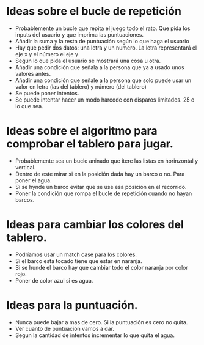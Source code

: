 # Ideas sobre el bucle de repetición
- Probablemente un bucle que repita el juego todo el rato. Que pida los inputs del usuario y que imprima las puntuaciones.
- Añadir la suma y la resta de puntuación según lo que haga el usuario
- Hay que pedir dos datos: una letra y un numero. La letra representará el eje x y el número el eje y
- Según lo que pida el usuario se mostrará una cosa u otra.
- Añadir una condición que señala a la persona que ya a usado unos valores antes.
- Añadir una condición que señale a la persona que solo puede usar un valor en letra (las del tablero) y número (del tablero)
- Se puede poner intentos.
- Se puede intentar hacer un modo harcode con disparos limitados. 25 o lo que sea.

# Ideas sobre el algoritmo para comprobar el tablero para jugar.
- Probablemente sea un bucle aninado que itere las listas en horinzontal y vertical.
- Dentro de este mirar si en la posición dada hay un barco o no. Para poner el agua.
- Si se hynde un barco evitar que se use esa posición en el recorrido.
- Poner la condición que rompa el bucle de repetición cuando no hayan barcos.

# Ideas para cambiar los colores del tablero.
- Podríamos usar un match case para los colores.
- Si el barco esta tocado tiene que estar en naranja.
- Si se hunde el barco hay que cambiar todo el color naranja por color rojo.
- Poner de color azul si es agua.

# Ideas para la puntuación.
- Nunca puede bajar a mas de cero. Si la puntuación es cero no quita.
- Ver cuanto de puntuación vamos a dar.
- Segun la cantidad de intentos incrementar lo que quita el agua.
